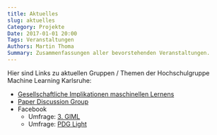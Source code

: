 ```yaml
---
title: Aktuelles
slug: aktuelles
Category: Projekte
Date: 2017-01-01 20:00
Tags: Veranstaltungen
Authors: Martin Thoma
Summary: Zusammenfassungen aller bevorstehenden Veranstaltungen.
---
```


Hier sind Links zu aktuellen Gruppen / Themen der Hochschulgruppe
Machine Learning Karlsruhe:

* [Gesellschaftliche Implikationen maschinellen Lernens](https://ml-ka.de/giml/)
* [Paper Discussion Group](https://ml-ka.de/paper-discussion-group/)
* Facebook
    * Umfrage: [3. GIML](https://www.facebook.com/groups/961427967221226/permalink/1178175788879775/)
    * Umfrage: [PDG Light](https://www.facebook.com/groups/961427967221226/permalink/1160053117358709/)